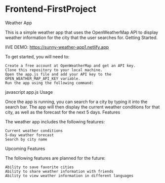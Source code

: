 # Frontend-FirstProject

Weather App

This is a simple weather app that uses the OpenWeatherMap API to display weather information for the city that the user searches for.
Getting Started.

lIVE DEMO: https://sunny-weather-app1.netlify.app

To get started, you will need to:

    Create a free account at OpenWeatherMap and get an API key.
    Clone this repository to your local machine.
    Open the app.js file and add your API key to the OPEN_WEATHER_MAP_API_KEY variable.
    Run the app using the following command:

javascript app.js
Usage

Once the app is running, you can search for a city by typing it into the search bar. The app will then display the current weather conditions for that city, as well as the forecast for the next 5 days.
Features

The weather app includes the following features:

    Current weather conditions
    5-day weather forecast
    Search by city name

Upcoming Features

The following features are planned for the future:

    Ability to save favorite cities
    Ability to share weather information with friends
    Ability to view weather information in different languages
